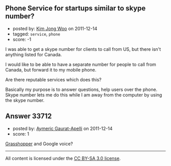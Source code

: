 ## Phone Service for startups similar to skype number?

- posted by: [Kim Jong Woo](https://stackexchange.com/users/-1/3650-kim-jong-woo) on 2011-12-14
- tagged: `service`, `phone`
- score: -1

I was able to get a skype number for clients to call from US, but there isn't anything listed for Canada.

I would like to be able to have a separate number for people to call from Canada, but forward it to my mobile phone.

Are there reputable services which does this? 

Basically my purpose is to answer questions, help users over the phone. Skype number lets me do this while I am away from the computer by using the skype number. 


## Answer 33712

- posted by: [Aymeric Gaurat-Apelli](https://stackexchange.com/users/-1/4785-aymeric-gaurat-apelli) on 2011-12-14
- score: 1

<p><a href="http://grasshopper.com/" rel="nofollow">Grasshopper</a> and Google voice?</p>




---

All content is licensed under the [CC BY-SA 3.0 license](https://creativecommons.org/licenses/by-sa/3.0/).
